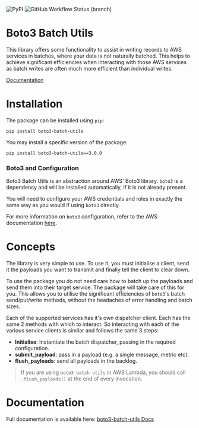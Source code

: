 ![PyPI](https://img.shields.io/pypi/v/boto3-batch-utils?style=for-the-badge)
![GitHub Workflow Status (branch)](https://img.shields.io/github/workflow/status/g-farrow/boto3_batch_utils/Master%20Pipeline?label=MASTER%20BRANCH&logo=github&style=for-the-badge)


Boto3 Batch Utils
=================
This library offers some functionality to assist in writing records to AWS services in batches, where your data is not 
naturally batched. This helps to achieve significant efficiencies when interacting with those AWS services as batch 
writes are often much more efficient than individual writes.

[Documentation]()

# Installation
The package can be installed using `pip`:
```
pip install boto3-batch-utils
```

You may install a specific version of the package:
```
pip install boto3-batch-utils==3.0.0
```

### Boto3 and Configuration
Boto3 Batch Utils is an abstraction around AWS' Boto3 library. `boto3` is a dependency and will be installed 
automatically, if it is not already present.

You will need to configure your AWS credentials and roles in exactly the same way as you would if using `boto3`
directly.

For more information on `boto3` configuration, refer to the AWS documentation 
[here](https://boto3.amazonaws.com/v1/documentation/api/latest/guide/quickstart.html).

# Concepts
The library is very simple to use. To use it, you must initialise a client, send it the payloads you want to transmit
 and finally tell the client to clear down.

To use the package you do not need care how to batch up the payloads and send them into their target service. The 
package will take care of this for you. This allows you to utilise the significant efficiencies of `boto3`'s batch 
send/put/write methods, without the headaches of error handling and batch sizes.

Each of the supported services has it's own dispatcher client. Each has the same 2 methods with which to interact. So
interacting with each of the various service clients is similar and follows the same 3 steps: 
* **Initialise**: Instantiate the batch dispatcher, passing in the required configuration.
* **submit_payload**: pass in a payload (e.g. a single message, metric etc).
* **flush_payloads**: send all payloads in the backlog.

> If you are using `boto3-batch-utils` in AWS Lambda, you should call `.flush_payloads()` at the end of every 
invocation.

# Documentation

Full documentation is available here: [boto3-batch-utils Docs](https://g-farrow.github.io/boto3_batch_utils/)
